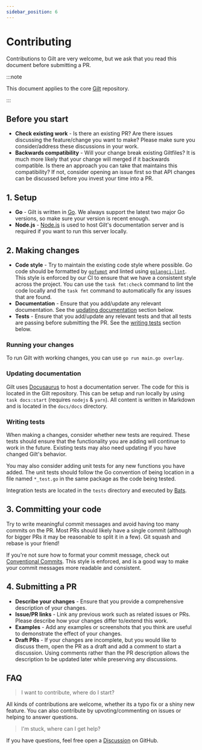 ```yaml
---
sidebar_position: 6
---
```


# Contributing

Contributions to Gilt are very welcome, but we ask that you read this document
before submitting a PR.

:::note

This document applies to the core [Gilt][] repository.

:::

## Before you start

- **Check existing work** - Is there an existing PR? Are there issues discussing
  the feature/change you want to make? Please make sure you consider/address
  these discussions in your work.
- **Backwards compatibility** - Will your change break existing Giltfiles? It is
  much more likely that your change will merged if it backwards compatible. Is
  there an approach you can take that maintains this compatibility? If not,
  consider opening an issue first so that API changes can be discussed before
  you invest your time into a PR.

## 1. Setup

- **Go** - Gilt is written in [Go][]. We always support the latest two major
  Go versions, so make sure your version is recent enough.
- **Node.js** - [Node.js][] is used to host Gilt's documentation server
  and is required if you want to run this server locally.

## 2. Making changes

- **Code style** - Try to maintain the existing code style where possible. Go
  code should be formatted by [`gofumpt`][gofumpt] and linted using
  [`golangci-lint`][golangci-lint]. This style is enforced by our CI to ensure
  that we have a consistent style across the project. You can use the
  `task fmt:check` command to lint the code locally and the `task fmt` command
  to automatically fix any issues that are found.
- **Documentation** - Ensure that you add/update any relevant documentation. See
  the [updating documentation](#updating-documentation) section below.
- **Tests** - Ensure that you add/update any relevant tests and that all tests
  are passing before submitting the PR. See the [writing tests](#writing-tests)
  section below.

### Running your changes

To run Gilt with working changes, you can use `go run main.go overlay`.

### Updating documentation

Gilt uses [Docusaurus][] to host a documentation server. The code for
this is located in the Gilt repository. This can be setup and run locally
by using `task docs:start` (requires `nodejs` & `yarn`). All content is written
in Markdown and is located in the `docs/docs` directory.

### Writing tests

When making a changes, consider whether new tests are required. These tests
should ensure that the functionality you are adding will continue to work in the
future. Existing tests may also need updating if you have changed Gilt's
behavior.

You may also consider adding unit tests for any new functions you have added.
The unit tests should follow the Go convention of being location in a file named
`*_test.go` in the same package as the code being tested.

Integration tests are located in the `tests` directory and executed by [Bats][].

## 3. Committing your code

Try to write meaningful commit messages and avoid having too many commits on the
PR. Most PRs should likely have a single commit (although for bigger PRs it may
be reasonable to split it in a few). Git squash and rebase is your friend!

If you're not sure how to format your commit message, check out [Conventional
Commits][]. This style is enforced, and is a good way to make your commit
messages more readable and consistent.

## 4. Submitting a PR

- **Describe your changes** - Ensure that you provide a comprehensive
  description of your changes.
- **Issue/PR links** - Link any previous work such as related issues or PRs.
  Please describe how your changes differ to/extend this work.
- **Examples** - Add any examples or screenshots that you think are useful to
  demonstrate the effect of your changes.
- **Draft PRs** - If your changes are incomplete, but you would like to discuss
  them, open the PR as a draft and add a comment to start a discussion. Using
  comments rather than the PR description allows the description to be updated
  later while preserving any discussions.

## FAQ

> I want to contribute, where do I start?

All kinds of contributions are welcome, whether its a typo fix or a shiny new
feature. You can also contribute by upvoting/commenting on issues or helping to
answer questions.

> I'm stuck, where can I get help?

If you have questions, feel free open a [Discussion][] on GitHub.

[Gilt]: https://github.com/retr0h/go-gilt
[Go]: https://go.dev
[Node.js]: https://nodejs.org/en/
[gofumpt]: https://github.com/mvdan/gofumpt
[golangci-lint]: https://golangci-lint.run
[Docusaurus]: https://docusaurus.io
[Discussion]: https://github.com/retr0h/go-gilt/discussions
[Conventional Commits]: https://www.conventionalcommits.org
[Bats]: https://github.com/bats-core/bats-core
